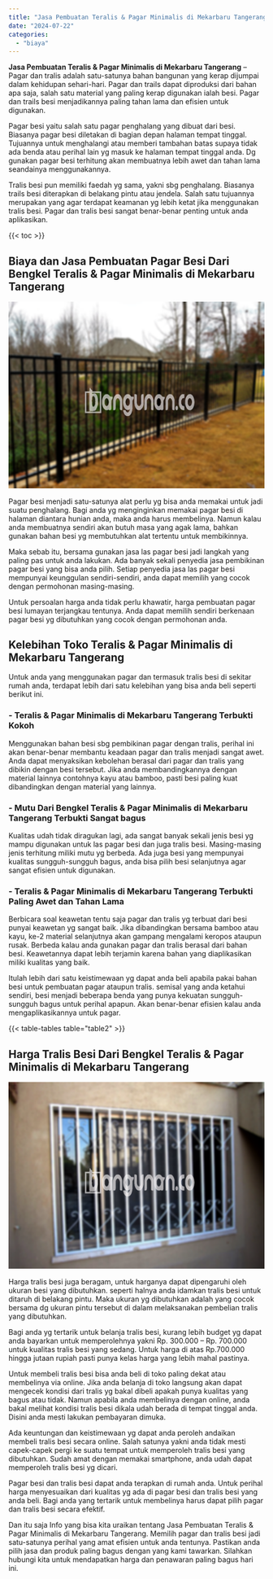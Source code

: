 ```yaml
---
title: "Jasa Pembuatan Teralis & Pagar Minimalis di Mekarbaru Tangerang"
date: "2024-07-22"
categories: 
  - "biaya"
---
```


**Jasa Pembuatan Teralis & Pagar Minimalis di Mekarbaru Tangerang** – Pagar dan tralis adalah satu-satunya bahan bangunan yang kerap dijumpai dalam kehidupan sehari-hari. Pagar dan trails dapat diproduksi dari bahan apa saja, salah satu material yang paling kerap digunakan ialah besi. Pagar dan trails besi menjadikannya paling tahan lama dan efisien untuk digunakan.

Pagar besi yaitu salah satu pagar penghalang yang dibuat dari besi. Biasanya pagar besi diletakan di bagian depan halaman tempat tinggal. Tujuannya untuk menghalangi atau memberi tambahan batas supaya tidak ada benda atau perihal lain yg masuk ke halaman tempat tinggal anda. Dg gunakan pagar besi terhitung akan membuatnya lebih awet dan tahan lama seandainya menggunakannya.

Tralis besi pun memiliki faedah yg sama, yakni sbg penghalang. Biasanya trails besi diterapkan di belakang pintu atau jendela. Salah satu tujuannya merupakan yang agar terdapat keamanan yg lebih ketat jika menggunakan tralis besi. Pagar dan tralis besi sangat benar-benar penting untuk anda aplikasikan.

{{< toc >}}

## Biaya dan Jasa Pembuatan Pagar Besi Dari Bengkel Teralis & Pagar Minimalis di Mekarbaru Tangerang

![Jasa Pembuatan Teralis & Pagar Minimalis di Mekarbaru Tangerang](/images/pagar-minimalis-murah-20.png)

Pagar besi menjadi satu-satunya alat perlu yg bisa anda memakai untuk jadi suatu penghalang. Bagi anda yg menginginkan memakai pagar besi di halaman diantara hunian anda, maka anda harus membelinya. Namun kalau anda membuatnya sendiri akan butuh masa yang agak lama, bahkan gunakan bahan besi yg membutuhkan alat tertentu untuk membikinnya.

Maka sebab itu, bersama gunakan jasa las pagar besi jadi langkah yang paling pas untuk anda lakukan. Ada banyak sekali penyedia jasa pembikinan pagar besi yang bisa anda pilih. Setiap penyedia jasa las pagar besi mempunyai keunggulan sendiri-sendiri, anda dapat memilih yang cocok dengan permohonan masing-masing.

Untuk persoalan harga anda tidak perlu khawatir, harga pembuatan pagar besi lumayan terjangkau tentunya. Anda dapat memilih sendiri berkenaan pagar besi yg dibutuhkan yang cocok dengan permohonan anda.

## Kelebihan Toko Teralis & Pagar Minimalis di Mekarbaru Tangerang

Untuk anda yang menggunakan pagar dan termasuk tralis besi di sekitar rumah anda, terdapat lebih dari satu kelebihan yang bisa anda beli seperti berikut ini.

### \- Teralis & Pagar Minimalis di Mekarbaru Tangerang Terbukti Kokoh

Menggunakan bahan besi sbg pembikinan pagar dengan tralis, perihal ini akan benar-benar membantu keadaan pagar dan tralis menjadi sangat awet. Anda dapat menyaksikan kebolehan berasal dari pagar dan tralis yang dibikin dengan besi tersebut. Jika anda membandingkannya dengan material lainnya contohnya kayu atau bamboo, pasti besi paling kuat dibandingkan dengan material yang lainnya.

### \- Mutu Dari Bengkel Teralis & Pagar Minimalis di Mekarbaru Tangerang Terbukti Sangat bagus

Kualitas udah tidak diragukan lagi, ada sangat banyak sekali jenis besi yg mampu digunakan untuk las pagar besi dan juga tralis besi. Masing-masing jenis terhitung miliki mutu yg berbeda. Ada juga besi yang mempunyai kualitas sungguh-sungguh bagus, anda bisa pilih besi selanjutnya agar sangat efisien untuk digunakan.

### \- Teralis & Pagar Minimalis di Mekarbaru Tangerang Terbukti Paling Awet dan Tahan Lama

Berbicara soal keawetan tentu saja pagar dan tralis yg terbuat dari besi punyai keawetan yg sangat baik. Jika dibandingkan bersama bamboo atau kayu, ke-2 material selanjutnya akan gampang mengalami keropos ataupun rusak. Berbeda kalau anda gunakan pagar dan tralis berasal dari bahan besi. Keawetannya dapat lebih terjamin karena bahan yang diaplikasikan miliki kualitas yang baik.

Itulah lebih dari satu keistimewaan yg dapat anda beli apabila pakai bahan besi untuk pembuatan pagar ataupun tralis. semisal yang anda ketahui sendiri, besi menjadi beberapa benda yang punya kekuatan sungguh-sungguh bagus untuk perihal apapun. Akan benar-benar efisien kalau anda mengaplikasikannya untuk pagar.

{{< table-tables table="table2" >}}

## Harga Tralis Besi Dari Bengkel Teralis & Pagar Minimalis di Mekarbaru Tangerang

![Jasa Pembuatan Teralis & Pagar Minimalis di Mekarbaru Tangerang](/images/teralis-minimalis-murah-27.png)

Harga tralis besi juga beragam, untuk harganya dapat dipengaruhi oleh ukuran besi yang dibutuhkan. seperti halnya anda idamkan tralis besi untuk ditaruh di belakang pintu. Maka ukuran yg dibutuhkan adalah yang cocok bersama dg ukuran pintu tersebut di dalam melaksanakan pembelian tralis yang dibutuhkan.

Bagi anda yg tertarik untuk belanja tralis besi, kurang lebih budget yg dapat anda bayarkan untuk memperolehnya yakni Rp. 300.000 – Rp. 700.000 untuk kualitas tralis besi yang sedang. Untuk harga di atas Rp.700.000 hingga jutaan rupiah pasti punya kelas harga yang lebih mahal pastinya.

Untuk membeli tralis besi bisa anda beli di toko paling dekat atau membelinya via online. Jika anda belanja di toko langsung akan dapat mengecek kondisi dari tralis yg bakal dibeli apakah punya kualitas yang bagus atau tidak. Namun apabila anda membelinya dengan online, anda bakal melihat kondisi tralis besi dikala udah berada di tempat tinggal anda. Disini anda mesti lakukan pembayaran dimuka.

Ada keuntungan dan keistimewaan yg dapat anda peroleh andaikan membeli tralis besi secara online. Salah satunya yakni anda tidak mesti capek-capek pergi ke suatu tempat untuk memperoleh tralis besi yang dibutuhkan. Sudah amat dengan memakai smartphone, anda udah dapat memperoleh tralis besi yg dicari.

Pagar besi dan tralis besi dapat anda terapkan di rumah anda. Untuk perihal harga menyesuaikan dari kualitas yg ada di pagar besi dan tralis besi yang anda beli. Bagi anda yang tertarik untuk membelinya harus dapat pilih pagar dan tralis besi secara efektif.

Dan itu saja Info yang bisa kita uraikan tentang Jasa Pembuatan Teralis & Pagar Minimalis di Mekarbaru Tangerang. Memilih pagar dan tralis besi jadi satu-satunya perihal yang amat efisien untuk anda tentunya. Pastikan anda pilih jasa dan produk paling bagus dengan yang kami tawarkan. Silahkan hubungi kita untuk mendapatkan harga dan penawaran paling bagus hari ini.
